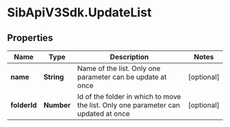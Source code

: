 # SibApiV3Sdk.UpdateList

## Properties
Name | Type | Description | Notes
------------ | ------------- | ------------- | -------------
**name** | **String** | Name of the list. Only one parameter can be update at once | [optional] 
**folderId** | **Number** | Id of the folder in which to move the list. Only one parameter can updated at once | [optional] 


